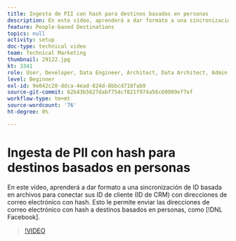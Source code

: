 ```yaml
---
title: Ingesta de PII con hash para destinos basados en personas
description: En este vídeo, aprenderá a dar formato a una sincronización de ID basada en archivos para conectar sus ID de cliente (ID de CRM) con direcciones de correo electrónico con hash.
feature: People-based Destinations
topics: null
activity: setup
doc-type: technical video
team: Technical Marketing
thumbnail: 29122.jpg
kt: 3341
role: User, Developer, Data Engineer, Architect, Data Architect, Admin, Leader
level: Beginner
exl-id: 9e042c20-ddca-4ead-824d-8bbcd718fab9
source-git-commit: 62b43b5627dabf754cf821f974a56c60989ef7ef
workflow-type: tm+mt
source-wordcount: '76'
ht-degree: 0%

---
```


# Ingesta de PII con hash para destinos basados en personas

En este vídeo, aprenderá a dar formato a una sincronización de ID basada en archivos para conectar sus ID de cliente (ID de CRM) con direcciones de correo electrónico con hash. Esto le permite enviar las direcciones de correo electrónico con hash a destinos basados en personas, como [!DNL Facebook].

>[!VIDEO](https://video.tv.adobe.com/v/29122/?quality=12)
